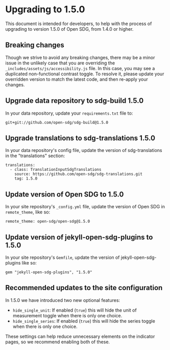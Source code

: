 <h1>Upgrading to 1.5.0</h1>

This document is intended for developers, to help with the process of upgrading to version 1.5.0 of Open SDG, from 1.4.0 or higher.

## Breaking changes

Though we strive to avoid any breaking changes, there may be a minor issue in the unlikely case that you are overriding the `_includes/assets/js/accessibility.js` file. In this case, you may see a duplicated non-functional contrast toggle. To resolve it, please update your overridden version to match the latest code, and then re-apply your changes.



## Upgrade data repository to sdg-build 1.5.0

In your data repository, update your `requirements.txt` file to:

```
git+git://github.com/open-sdg/sdg-build@1.5.0
```

## Upgrade translations to sdg-translations 1.5.0

In your data repository's config file, update the version of sdg-translations in the "translations" section:

```
translations:
  - class: TranslationInputSdgTranslations
    source: https://github.com/open-sdg/sdg-translations.git
    tag: 1.5.0
```

## Update version of Open SDG to 1.5.0

In your site repository's `_config.yml` file, update the version of Open SDG in `remote_theme`, like so:

```
remote_theme: open-sdg/open-sdg@1.5.0
```

## Update version of jekyll-open-sdg-plugins to 1.5.0

In your site repository's `Gemfile`, update the version of jekyll-open-sdg-plugins like so:

```
gem "jekyll-open-sdg-plugins", "1.5.0"
```

## Recommended updates to the site configuration

In 1.5.0 we have introduced two new optional features:

* `hide_single_unit`: If enabled (`true`) this will hide the unit of measurement toggle when there is only one choice.
* `hide_single_series`: If enabled (`true`) this will hide the series toggle when there is only one choice.

These settings can help reduce unnecessary elements on the indicator pages, so we recommend enabling both of these.
